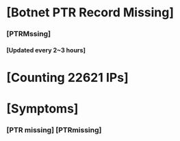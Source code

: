 # [Botnet PTR Record Missing]
### [PTRMssing]
#### [Updated every 2~3 hours]

# [Counting 22621 IPs]

# [Symptoms] 
###   [PTR missing] [PTRmissing]
